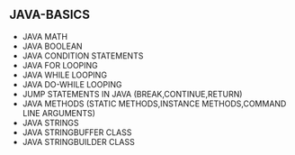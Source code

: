 ## JAVA-BASICS
* JAVA MATH       
* JAVA BOOLEAN   
* JAVA CONDITION STATEMENTS  
* JAVA FOR LOOPING       
* JAVA WHILE LOOPING     
* JAVA DO-WHILE LOOPING  
* JUMP STATEMENTS IN JAVA (BREAK,CONTINUE,RETURN)   
* JAVA METHODS (STATIC METHODS,INSTANCE METHODS,COMMAND LINE ARGUMENTS)
* JAVA STRINGS    
* JAVA STRINGBUFFER CLASS
* JAVA STRINGBUILDER CLASS
        
   
  
